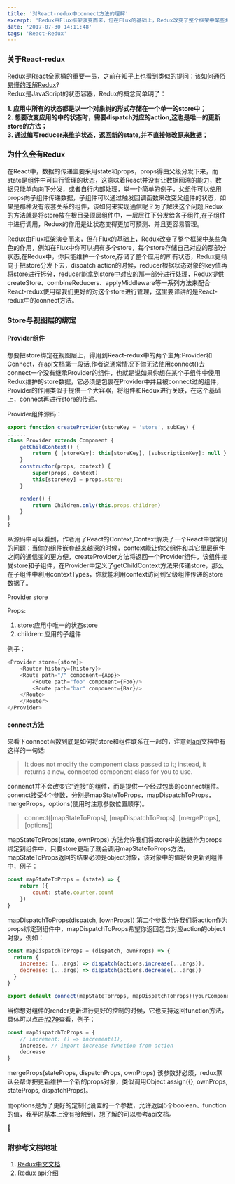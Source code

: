 ```yaml
---
title: '对React-redux中connect方法的理解'
excerpt: 'Redux由Flux框架演变而来，但在Flux的基础上，Redux改变了整个框架中某些角色的作用，例如在Flux中你可以拥有多个store，每个store存储自己对应的那部分状态,在Redux中，你只能维护一个store,存储了整个应用的所有状态'
date: '2017-07-30 14:11:48'
tags: 'React-Redux'
---
```


### 关于React-redux

Redux是React全家桶的重要一员，之前在知乎上也看到类似的提问：[该如何通俗易懂的理解Redux](https://www.zhihu.com/question/41312576)?  
Redux是JavaScript的状态容器，Redux的概念简单明了：  

**1. 应用中所有的状态都是以一个对象树的形式存储在一个单一的store中；**  
**2. 想要改变应用的中的状态时，需要dispatch对应的action,这也是唯一的更新store的方法；**  
**3. 通过编写reducer来维护状态，返回新的state,并不直接修改原来数据；**

### 为什么会有Redux

在React中，数据的传递主要采用state和props，props得由父级分发下来，而state是组件中可自行管理的状态，这意味着React并没有让数据回溯的能力，数据只能单向向下分发，或者自行内部处理，举一个简单的例子，父组件可以使用props向子组件传递数据，子组件可以通过触发回调函数来改变父组件的状态，如果是那种没有嵌套关系的组件，该如何来实现通信呢？为了解决这个问题,Redux的方法就是将store放在根目录顶层组件中，一层层往下分发给各子组件,在子组件中进行调用，Redux的作用是让状态变得更加可预测、并且更容易管理。

Redux由Flux框架演变而来，但在Flux的基础上，Redux改变了整个框架中某些角色的作用，例如在Flux中你可以拥有多个store，每个store存储自己对应的那部分状态,在Redux中，你只能维护一个store,存储了整个应用的所有状态，Redux更倾向于把store分发下去，dispatch action的时候，reducer根据状态对象的key值再将store进行拆分，reducer能拿到store中对应的那一部分进行处理，Redux提供createStore、combineReducers、applyMiddleware等一系列方法来配合React-redux使用帮我们更好的对这个store进行管理，这里要详讲的是React-redux中的connect方法。

### Store与视图层的绑定

#### Provider组件  

想要把store绑定在视图层上，得用到React-redux中的两个主角:Provider和Connect，在[api文档](https://github.com/reactjs/react-redux/blob/master/docs/api.md#provider-store)第一段话,作者说通常情况下你无法使用connect()去connect一个没有继承Provider的组件，也就是说如果你想在某个子组件中使用Redux维护的store数据，它必须是包裹在Provider中并且被connect过的组件，Provider的作用类似于提供一个大容器，将组件和Redux进行关联，在这个基础上，connect再进行store的传递。

Provider组件源码：

``` javascript
export function createProvider(storeKey = 'store', subKey) {
......
class Provider extends Component {
    getChildContext() {
        return { [storeKey]: this[storeKey], [subscriptionKey]: null }
    }
    constructor(props, context) {
        super(props, context)
        this[storeKey] = props.store;
    }

    render() {
        return Children.only(this.props.children)
    }
}
}
```

从源码中可以看到，作者用了React的Context,Context解决了一个React中很常见的问题：当你的组件嵌套越来越深的时候，context能让你父组件和其它里层组件之间的通信变的更方便，createProvider方法将返回一个Provider组件，该组件接受store和子组件，在Provider中定义了getChildContext方法来传递store，那么在子组件中利用contextTypes，你就能利用context访问到父级组件传递的store数据了。

Provider store

Props:

1. store:应用中唯一的状态store
2. children: 应用的子组件  

例子：

```javascript
<Provider store={store}>
    <Router history={history}>
    <Route path="/" component={App}>
        <Route path="foo" component={Foo}/>
        <Route path="bar" component={Bar}/>
    </Route>
    </Router>
</Provider>
```

#### connect方法

来看下connect函数到底是如何将store和组件联系在一起的，注意到[api](https://github.com/reactjs/react-redux/blob/master/docs/api.md#connectmapstatetoprops-mapdispatchtoprops-mergeprops-options)文档中有这样的一句话:
> It does not modify the component class passed to it; instead, it returns a new, connected component class for you to use.  

connenct并不会改变它“连接”的组件，而是提供一个经过包裹的connect组件。 conenct接受4个参数，分别是mapStateToProps，mapDispatchToProps，mergeProps，options(使用时注意参数位置顺序)。

> connect([mapStateToProps], [mapDispatchToProps], [mergeProps], [options])

mapStateToProps(state, ownProps) 方法允许我们将store中的数据作为props绑定到组件中，只要store更新了就会调用mapStateToProps方法，mapStateToProps返回的结果必须是object对象，该对象中的值将会更新到组件中，例子：

``` javascript
const mapStateToProps = (state) => {
    return ({
        count: state.counter.count
    })
}
```

mapDispatchToProps(dispatch, [ownProps]) 第二个参数允许我们将action作为props绑定到组件中，mapDispatchToProps希望你返回包含对应action的object对象，例如：

``` javascript
const mapDispatchToProps = (dispatch, ownProps) => {
  return {
    increase: (...args) => dispatch(actions.increase(...args)),
    decrease: (...args) => dispatch(actions.decrease(...args))
  }
}

export default connect(mapStateToProps, mapDispatchToProps)(yourComponent)
```

当你想对组件的render更新进行更好的控制的时候，它也支持返回function方法，具体可以点击[#279](https://github.com/reactjs/react-redux/pull/279)查看，例子：

``` javascript
const mapDispatchToProps = {
    // increment: () => increment(1),
    increase, // import increase function from action
    decrease 
}
```

mergeProps(stateProps, dispatchProps, ownProps) 该参数非必须，redux默认会帮你把更新维护一个新的props对象，类似调用Object.assign({}, ownProps, stateProps, dispatchProps)。

而options是为了更好的定制化设置的一个参数，允许返回5个boolean、function的值，我平时基本上没有接触到，想了解的可以参考api文档。



### 附参考文档地址

1. [Redux中文文档](http://www.redux.org.cn/)
2. [Redux api介绍](https://github.com/reactjs/react-redux/blob/master/docs/api.md#connectmapstatetoprops-mapdispatchtoprops-mergeprops-options)
